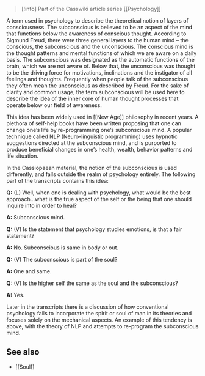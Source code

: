 
> [!info] Part of the Casswiki article series [[Psychology]]

A term used in psychology to describe the theoretical notion of layers of consciousness. The subconscious is believed to be an aspect of the mind that functions below the awareness of conscious thought. According to Sigmund Freud, there were three general layers to the human mind – the conscious, the subconscious and the unconscious. The conscious mind is the thought patterns and mental functions of which we are aware on a daily basis. The subconscious was designated as the automatic functions of the brain, which we are not aware of. Below that, the unconscious was thought to be the driving force for motivations, inclinations and the instigator of all feelings and thoughts. Frequently when people talk of the subconscious they often mean the unconscious as described by Freud. For the sake of clarity and common usage, the term subconscious will be used here to describe the idea of the inner core of human thought processes that operate below our field of awareness.

This idea has been widely used in [[New Age]] philosophy in recent years. A plethora of self-help books have been written proposing that one can change one’s life by re-programming one’s subconscious mind. A popular technique called NLP (Neuro-linguistic programming) uses hypnotic suggestions directed at the subconscious mind, and is purported to produce beneficial changes in one’s health, wealth, behavior patterns and life situation.

In the Cassiopaean material, the notion of the subconscious is used differently, and falls outside the realm of psychology entirely. The following part of the transcripts contains this idea:

**Q:** (L) Well, when one is dealing with psychology, what would be the best approach...what is the true aspect of the self or the being that one should inquire into in order to heal?

**A:** Subconscious mind.

**Q:** (V) Is the statement that psychology studies emotions, is that a fair statement?

**A:** No. Subconscious is same in body or out.

**Q:** (V) The subconscious is part of the soul?

**A:** One and same.

**Q:** (V) Is the higher self the same as the soul and the subconscious?

**A:** Yes.

Later in the transcripts there is a discussion of how conventional psychology fails to incorporate the spirit or soul of man in its theories and focuses solely on the mechanical aspects. An example of this tendency is above, with the theory of NLP and attempts to re-program the subconscious mind.

See also
--------

*   [[Soul]]